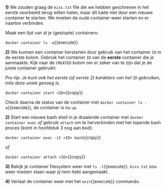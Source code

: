 **1)** We zouden graag de `kixs.txt` file die we hebben geschreven in het eerste voorbeeld terug willen halen, maar dit lukte niet door een nieuwe container te starten. We moeten de oude container weer starten en er naartoe verbinden.

Maak een lijst van al je (gestopte) containers:

`docker container ls -a`{{execute}}

**2)** We kunnen een container herstarten door gebruik van het container `ID` in de eerste kolom. Gebruik het container `ID` van de **eerste** container die je aanmaakte. Kijk naar de `CREATED` kolom om er zeker van te zijn dat je de juiste container gebruikt:

*Pro-tip: Je kunt ook het eerste (of eerste 2) karakters van het `ID` gebruiken, mits deze uniek genoeg is.*

`docker container start <ID>`{{copy}}

Check daarna de status van de container met `docker container ls -a`{{execute}}, de container is nu `up`.

**2)** Start een nieuwe bash shell in je draaiende container met `docker container exec` *of* gebruik `attach` om te herverbinden met het lopende bash proces (komt in hoofdstuk 3 nog aan bod):

`docker container exec -it <ID> bash`{{copy}}

*of*

`docker container attach <ID>`{{copy}}

**3)** Bekijk je container filesystem weer met `ls -l`{{execute}}. `kixs.txt` zou weer moeten staan waar jij hem hebt aangemaakt.

**4)** Verlaat de container weer met het `exit`{{execute}} commando.